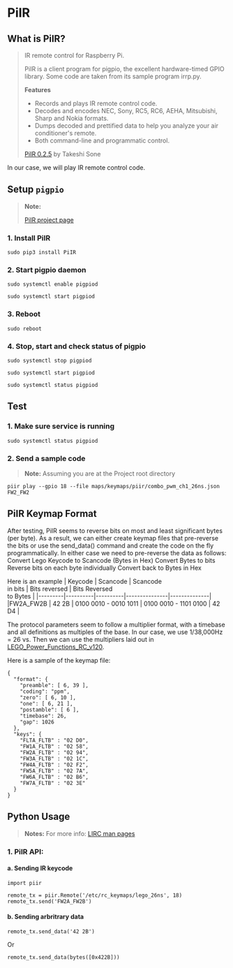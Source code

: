 # PiIR
## What is PiIR?
> IR remote control for Raspberry Pi.
>
> PiIR is a client program for pigpio, the excellent hardware-timed GPIO library. Some code are taken from its sample program irrp.py.
>
> **Features**
> * Records and plays IR remote control code.
> * Decodes and encodes NEC, Sony, RC5, RC6, AEHA, Mitsubishi, Sharp and Nokia formats.
> * Dumps decoded and prettified data to help you analyze your air conditioner's remote.
> * Both command-line and programmatic control.
>
> [PiIR 0.2.5](https://pypi.org/project/PiIR/) by Takeshi Sone

In our case, we will play IR remote control code.

## Setup <code>pigpio</code>
> **Note:**
>
> [PiIR project page](https://pypi.org/project/PiIR/)

### 1. Install PiIR
```
sudo pip3 install PiIR
```
### 2. Start pigpio daemon
```
sudo systemctl enable pigpiod
```
```
sudo systemctl start pigpiod
```

### 3. Reboot
```
sudo reboot
```

### 4. Stop, start and check status of pigpio
```
sudo systemctl stop pigpiod
```
```
sudo systemctl start pigpiod
```
```
sudo systemctl status pigpiod
```

## Test
### 1. Make sure service is running
```
sudo systemctl status pigpiod
```
### 2. Send a sample code
> **Note:** Assuming you are at the Project root directory
```
piir play --gpio 18 --file maps/keymaps/piir/combo_pwm_ch1_26ns.json FW2_FW2
```
## PiIR Keymap Format
After testing, PiIR seems to reverse bits on most and least significant bytes (per byte). As a result, we can either create keymap files that pre-reverse the bits or use the send_data() command and create the code on the fly programmatically. In either case we need to pre-reverse the data as follows:
Convert Lego Keycode to Scancode (Bytes in Hex)
Convert Bytes to bits
Reverse bits on each byte individually
Convert back to Bytes in Hex

Here is an example
| Keycode | Scancode | Scancode<br>in bits | Bits reversed | Bits Reversed<br /> to Bytes |
|---------|----------|----------|---------------|--------------|
|FW2A_FW2B | 42 2B | 0100 0010 - 0010 1011 | 0100 0010 - 1101 0100 | 42 D4 |

The protocol parameters seem to follow a multiplier format, with a timebase and all definitions as multiples of the base. In our case, we use 1/38,000Hz = 26 &nu;s. Then we can use the multipliers laid out in [LEGO_Power_Functions_RC_v120](docs/LEGO_Power_Functions_RC_v120.pdf).

Here is a sample of the keymap file:


```
{
  "format": {
    "preamble": [ 6, 39 ],
    "coding": "ppm",
    "zero": [ 6, 10 ],
    "one": [ 6, 21 ],
    "postamble": [ 6 ],
    "timebase": 26,
    "gap": 1026
  },
  "keys": {
    "FLTA_FLTB" : "02 D0",
    "FW1A_FLTB" : "02 58",
    "FW2A_FLTB" : "02 94",
    "FW3A_FLTB" : "02 1C",
    "FW4A_FLTB" : "02 F2",
    "FW5A_FLTB" : "02 7A",
    "FW6A_FLTB" : "02 B6",
    "FW7A_FLTB" : "02 3E"
  }
}
```
## Python Usage
> **Notes:** For more info: [LIRC man pages](https://www.lirc.org/html/)

### 1. PiIR API: 
#### a. Sending IR keycode
```
import piir

remote_tx = piir.Remote('/etc/rc_keymaps/lego_26ns', 18)
remote_tx.send('FW2A_FW2B')
```
#### b. Sending arbritrary data
```
remote_tx.send_data('42 2B')
```
Or
```
remote_tx.send_data(bytes([0x422B]))
```
